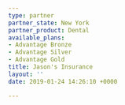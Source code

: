 ```yaml
---
type: partner
partner_state: New York
partner_product: Dental
available_plans:
- Advantage Bronze
- Advantage Silver
- Advantage Gold
title: Jason's Insurance
layout: ''
date: 2019-01-24 14:26:10 +0000

---
```

